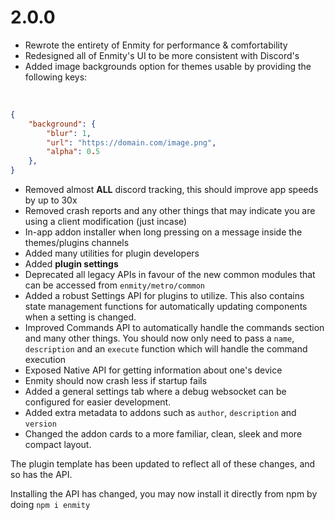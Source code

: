 # 2.0.0

- Rewrote the entirety of Enmity for performance & comfortability
- Redesigned all of Enmity's UI to be more consistent with Discord's
- Added image backgrounds option for themes usable by providing the following keys:

<br />

```json
{
    "background": {
        "blur": 1,
        "url": "https://domain.com/image.png",
        "alpha": 0.5
    },
}
```
- Removed almost **ALL** discord tracking, this should improve app speeds by up to 30x
- Removed crash reports and any other things that may indicate you are using a client modification (just incase)
- In-app addon installer when long pressing on a message inside the themes/plugins channels
- Added many utilities for plugin developers
- Added **plugin settings**
- Deprecated all legacy APIs in favour of the new common modules that can be accessed from `enmity/metro/common`
- Added a robust Settings API for plugins to utilize. This also contains state management functions for automatically updating components when a setting is changed.
- Improved Commands API to automatically handle the commands section and many other things. You should now only need to pass a `name`, `description` and an `execute` function which will handle the command execution
- Exposed Native API for getting information about one's device
- Enmity should now crash less if startup fails
- Added a general settings tab where a debug websocket can be configured for easier development.
- Added extra metadata to addons such as `author`, `description` and `version`
- Changed the addon cards to a more familiar, clean, sleek and more compact layout.

The plugin template has been updated to reflect all of these changes, and so has the API.

Installing the API has changed, you may now install it directly from npm by doing `npm i enmity`